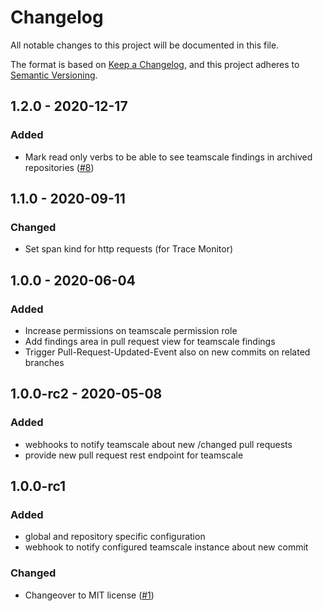# Changelog
All notable changes to this project will be documented in this file.

The format is based on [Keep a Changelog](https://keepachangelog.com/en/1.0.0/),
and this project adheres to [Semantic Versioning](https://semver.org/spec/v2.0.0.html).

## 1.2.0 - 2020-12-17
### Added
- Mark read only verbs to be able to see teamscale findings in archived repositories ([#8](https://github.com/scm-manager/scm-teamscale-plugin/pull/8))

## 1.1.0 - 2020-09-11
### Changed
- Set span kind for http requests (for Trace Monitor)

## 1.0.0 - 2020-06-04
### Added
- Increase permissions on teamscale permission role
- Add findings area in pull request view for teamscale findings
- Trigger Pull-Request-Updated-Event also on new commits on related branches

## 1.0.0-rc2 - 2020-05-08
### Added
- webhooks to notify teamscale about new /changed pull requests
- provide new pull request rest endpoint for teamscale

## 1.0.0-rc1

### Added
- global and repository specific configuration
- webhook to notify configured teamscale instance about new commit

### Changed
- Changeover to MIT license ([#1](https://github.com/scm-manager/scm-teamscale-plugin/pull/1))
